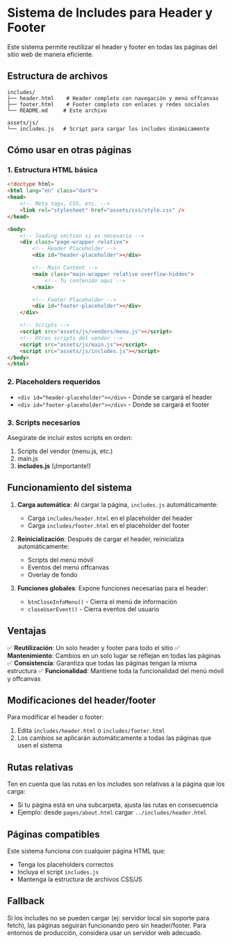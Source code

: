# Sistema de Includes para Header y Footer

Este sistema permite reutilizar el header y footer en todas las páginas del sitio web de manera eficiente.

## Estructura de archivos

```
includes/
├── header.html    # Header completo con navegación y menú offcanvas
├── footer.html    # Footer completo con enlaces y redes sociales
└── README.md     # Este archivo

assets/js/
└── includes.js   # Script para cargar los includes dinámicamente
```

## Cómo usar en otras páginas

### 1. Estructura HTML básica

```html
<!doctype html>
<html lang="en" class="dark">
<head>
    <!-- Meta tags, CSS, etc. -->
    <link rel="stylesheet" href="assets/css/style.css" />
</head>

<body>
    <!-- loading section si es necesario -->
    <div class="page-wrapper relative">
        <!-- Header Placeholder -->
        <div id="header-placeholder"></div>

        <!-- Main Content -->
        <main class="main-wrapper relative overflow-hidden">
            <!-- Tu contenido aquí -->
        </main>

        <!-- Footer Placeholder -->
        <div id="footer-placeholder"></div>
    </div>

    <!-- Scripts -->
    <script src="assets/js/vendors/menu.js"></script>
    <!-- Otros scripts del vendor -->
    <script src="assets/js/main.js"></script>
    <script src="assets/js/includes.js"></script>
</body>
</html>
```

### 2. Placeholders requeridos

- `<div id="header-placeholder"></div>` - Donde se cargará el header
- `<div id="footer-placeholder"></div>` - Donde se cargará el footer

### 3. Scripts necesarios

Asegúrate de incluir estos scripts en orden:
1. Scripts del vendor (menu.js, etc.)
2. main.js
3. **includes.js** (¡Importante!)

## Funcionamiento del sistema

1. **Carga automática**: Al cargar la página, `includes.js` automáticamente:
   - Carga `includes/header.html` en el placeholder del header
   - Carga `includes/footer.html` en el placeholder del footer

2. **Reinicialización**: Después de cargar el header, reinicializa automáticamente:
   - Scripts del menú móvil
   - Eventos del menú offcanvas
   - Overlay de fondo

3. **Funciones globales**: Expone funciones necesarias para el header:
   - `btnCloseInfoMenu()` - Cierra el menú de información
   - `closeUserEvent()` - Cierra eventos del usuario

## Ventajas

✅ **Reutilización**: Un solo header y footer para todo el sitio
✅ **Mantenimiento**: Cambios en un solo lugar se reflejan en todas las páginas
✅ **Consistencia**: Garantiza que todas las páginas tengan la misma estructura
✅ **Funcionalidad**: Mantiene toda la funcionalidad del menú móvil y offcanvas

## Modificaciones del header/footer

Para modificar el header o footer:

1. Edita `includes/header.html` o `includes/footer.html`
2. Los cambios se aplicarán automáticamente a todas las páginas que usen el sistema

## Rutas relativas

Ten en cuenta que las rutas en los includes son relativas a la página que los carga:
- Si tu página está en una subcarpeta, ajusta las rutas en consecuencia
- Ejemplo: desde `pages/about.html` cargar `../includes/header.html`

## Páginas compatibles

Este sistema funciona con cualquier página HTML que:
- Tenga los placeholders correctos
- Incluya el script `includes.js`
- Mantenga la estructura de archivos CSS/JS

## Fallback

Si los includes no se pueden cargar (ej: servidor local sin soporte para fetch), las páginas seguirán funcionando pero sin header/footer. Para entornos de producción, considera usar un servidor web adecuado.

